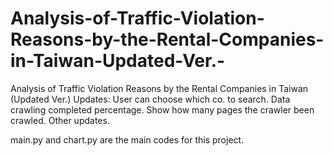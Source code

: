 # Analysis-of-Traffic-Violation-Reasons-by-the-Rental-Companies-in-Taiwan-Updated-Ver.-
Analysis of Traffic Violation Reasons by the  Rental Companies in Taiwan (Updated Ver.)
Updates:
User can choose which co. to search.
Data crawling completed percentage.
Show how many pages the crawler been crawled.
Other updates.

main.py and chart.py are the main codes for this project.
